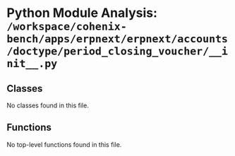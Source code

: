 # Python Module Analysis: `/workspace/cohenix-bench/apps/erpnext/erpnext/accounts/doctype/period_closing_voucher/__init__.py`

## Classes

No classes found in this file.


## Functions

No top-level functions found in this file.
